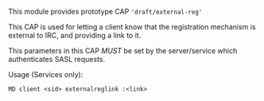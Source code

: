 This module provides prototype CAP `'draft/external-reg'`

This CAP is used for letting a client know that the registration mechanism is external to IRC, and providing a link to it.

This parameters in this CAP *MUST* be set by the server/service which authenticates SASL requests.


Usage (Services only):

`MD client <sid> externalreglink :<link>`
